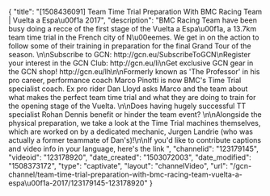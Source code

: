 {
    "title": "[1508436091] Team Time Trial Preparation With BMC Racing Team | Vuelta a Espa\u00f1a 2017",
    "description": "BMC Racing Team have been busy doing a recce of the first stage of the Vuelta a Espa\u00f1a, a 13.7km team time trial in the French city of N\u00eemes. We get in on the action to follow some of their training in preparation for the final Grand Tour of the season. \n\nSubscribe to GCN: http:\/\/gcn.eu\/SubscribeToGCN\nRegister your interest in the GCN Club: http:\/\/gcn.eu\/li\nGet exclusive GCN gear in the GCN shop! http:\/\/gcn.eu\/lh\n\nFormerly known as 'The Professor' in his pro career, performance coach Marco Pinotti is now BMC's Time Trial specialist coach. Ex pro rider Dan Lloyd asks Marco and the team about what makes the perfect team time trial and what they are doing to train for the opening stage of the Vuelta. \n\nDoes having hugely successful TT specialist Rohan Dennis benefit or hinder the team event? \n\nAlongside the physical preparation, we take a look at the Time Trial machines themselves, which are worked on by a dedicated mechanic, Jurgen Landrie (who was actually a former teammate of Dan's)!\n\nIf you'd like to contribute captions and video info in your language, here's the link ",
    "channelid": "123179145",
    "videoid": "123178920",
    "date_created": "1503072003",
    "date_modified": "1508373172",
    "type": "captivate",
    "layout": "channelVideo",
    "url": "\/gcn-channel\/team-time-trial-preparation-with-bmc-racing-team-vuelta-a-espa\u00f1a-2017\/123179145-123178920"
}